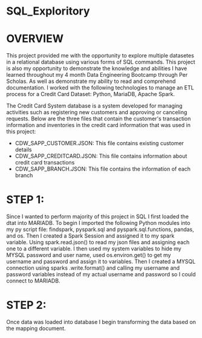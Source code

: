 # SQL_Exploritory
# OVERVIEW
This project provided me with the opportunity to explore multiple datasetes in a relational database using various forms of SQL commands.  This project is also my opportunity to demonstrate the knowledge and abilities I have learned throughout my 4 month Data Engineering Bootcamp through Per Scholas.  As well as demonstrate my ability to read and comprehend documentation.  I worked with the following technologies to manage an ETL process for a Credit Card Dataset: Python, MariaDB, Apache Spark.

The Credit Card System database is a system developed for managing activities such as registering new customers and approving or canceling requests.  Below are the three files that contain the customer's transaction information and inventories in the credit card information that was used in this project:
- CDW_SAPP_CUSTOMER.JSON: This file contains existing customer details
- CDW_SAPP_CREDITCARD.JSON: This file contains information about credit card transactions
- CDW_SAPP_BRANCH.JSON: This file contains the information of each branch

# STEP 1:
Since I wanted to perform majority of this project in SQL I first loaded the dtat into MARIADB.  To begin I imported the following Python modules into my py script file: findspark, pyspark.sql and pyspark.sql.functions, pandas, and os.  Then I created a Spark Session and assigned it to my spark variable.  Using spark.read.json() to read my json files and assigning each one to a different variable.  I then used my system variables to hide my MYSQL password and user name, used os.environ.get() to get my username and password and assign it to variables.  Then I created a MYSQL connection using sparks .write.format() and calling my username and password variables instead of my actual username and password so I could connect to MARIADB.

# STEP 2:
Once data was loaded into database I begin transforming the data based on the mapping document.
